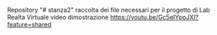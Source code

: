 Repository "# stanza2" 
raccolta dei file necessari per il progetto di Lab Realta Virtuale 
video dimostrazione https://youtu.be/Gc5eIYpoJXI?feature=shared